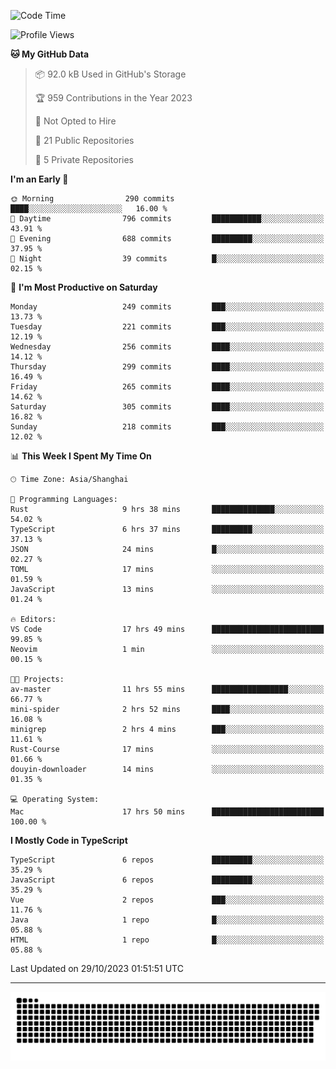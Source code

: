 <!--
<picture>
  <source
    srcset="https://github-readme-stats.vercel.app/api?username=kevinxft&show_icons=true&theme=dark"
    media="(prefers-color-scheme: dark)"
  />
  <source
    srcset="https://github-readme-stats.vercel.app/api?username=kevinxft&show_icons=true"
    media="(prefers-color-scheme: light), (prefers-color-scheme: no-preference)"
  />
  <img src="https://github-readme-stats.vercel.app/api?username=kevinxft&show_icons=true" />
</picture>
-->

<!--START_SECTION:waka-->
![Code Time](http://img.shields.io/badge/Code%20Time-1%2C281%20hrs%2040%20mins-blue)

![Profile Views](http://img.shields.io/badge/Profile%20Views-0-blue)

**🐱 My GitHub Data** 

> 📦 92.0 kB Used in GitHub's Storage 
 > 
> 🏆 959 Contributions in the Year 2023
 > 
> 🚫 Not Opted to Hire
 > 
> 📜 21 Public Repositories 
 > 
> 🔑 5 Private Repositories 
 > 
**I'm an Early 🐤** 

```text
🌞 Morning                290 commits         ████░░░░░░░░░░░░░░░░░░░░░   16.00 % 
🌆 Daytime                796 commits         ███████████░░░░░░░░░░░░░░   43.91 % 
🌃 Evening                688 commits         █████████░░░░░░░░░░░░░░░░   37.95 % 
🌙 Night                  39 commits          █░░░░░░░░░░░░░░░░░░░░░░░░   02.15 % 
```
📅 **I'm Most Productive on Saturday** 

```text
Monday                   249 commits         ███░░░░░░░░░░░░░░░░░░░░░░   13.73 % 
Tuesday                  221 commits         ███░░░░░░░░░░░░░░░░░░░░░░   12.19 % 
Wednesday                256 commits         ████░░░░░░░░░░░░░░░░░░░░░   14.12 % 
Thursday                 299 commits         ████░░░░░░░░░░░░░░░░░░░░░   16.49 % 
Friday                   265 commits         ████░░░░░░░░░░░░░░░░░░░░░   14.62 % 
Saturday                 305 commits         ████░░░░░░░░░░░░░░░░░░░░░   16.82 % 
Sunday                   218 commits         ███░░░░░░░░░░░░░░░░░░░░░░   12.02 % 
```


📊 **This Week I Spent My Time On** 

```text
🕑︎ Time Zone: Asia/Shanghai

💬 Programming Languages: 
Rust                     9 hrs 38 mins       ██████████████░░░░░░░░░░░   54.02 % 
TypeScript               6 hrs 37 mins       █████████░░░░░░░░░░░░░░░░   37.13 % 
JSON                     24 mins             █░░░░░░░░░░░░░░░░░░░░░░░░   02.27 % 
TOML                     17 mins             ░░░░░░░░░░░░░░░░░░░░░░░░░   01.59 % 
JavaScript               13 mins             ░░░░░░░░░░░░░░░░░░░░░░░░░   01.24 % 

🔥 Editors: 
VS Code                  17 hrs 49 mins      █████████████████████████   99.85 % 
Neovim                   1 min               ░░░░░░░░░░░░░░░░░░░░░░░░░   00.15 % 

🐱‍💻 Projects: 
av-master                11 hrs 55 mins      █████████████████░░░░░░░░   66.77 % 
mini-spider              2 hrs 52 mins       ████░░░░░░░░░░░░░░░░░░░░░   16.08 % 
minigrep                 2 hrs 4 mins        ███░░░░░░░░░░░░░░░░░░░░░░   11.61 % 
Rust-Course              17 mins             ░░░░░░░░░░░░░░░░░░░░░░░░░   01.66 % 
douyin-downloader        14 mins             ░░░░░░░░░░░░░░░░░░░░░░░░░   01.35 % 

💻 Operating System: 
Mac                      17 hrs 50 mins      █████████████████████████   100.00 % 
```

**I Mostly Code in TypeScript** 

```text
TypeScript               6 repos             █████████░░░░░░░░░░░░░░░░   35.29 % 
JavaScript               6 repos             █████████░░░░░░░░░░░░░░░░   35.29 % 
Vue                      2 repos             ███░░░░░░░░░░░░░░░░░░░░░░   11.76 % 
Java                     1 repo              █░░░░░░░░░░░░░░░░░░░░░░░░   05.88 % 
HTML                     1 repo              █░░░░░░░░░░░░░░░░░░░░░░░░   05.88 % 
```




 Last Updated on 29/10/2023 01:51:51 UTC
<!--END_SECTION:waka-->

---

<picture>
  <source media="(prefers-color-scheme: dark)" srcset="https://raw.githubusercontent.com/kevinxft/kevinxft/output/github-contribution-grid-snake-dark.svg">
  <source media="(prefers-color-scheme: light)" srcset="https://raw.githubusercontent.com/kevinxft/kevinxft/output/github-contribution-grid-snake.svg">
  <img alt="github contribution grid snake animation" src="https://raw.githubusercontent.com/kevinxft/kevinxft/output/github-contribution-grid-snake.svg">
</picture>
